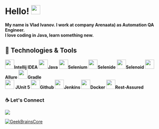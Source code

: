 # Hello! <img src="https://raw.githubusercontent.com/MartinHeinz/MartinHeinz/master/wave.gif" width="30px">

**My name is Vlad Ivanov. I work at company Arenaata) as Automation QA Engineer.**  
**I love coding in Java, learn something new.**

## 🔧 Technologies & Tools 
<img src="https://starchenkov.pro/qa-guru/img/skills/Intelij_IDEA.svg" width="30px">**Intellij IDEA** <img src="https://starchenkov.pro/qa-guru/img/skills/Java.svg" width="30px">**Java** <img src="https://starchenkov.pro/qa-guru/img/skills/Selenium.svg" width="30px">**Selenium** <img src="https://starchenkov.pro/qa-guru/img/skills/Selenide.svg" width="30px">**Selenide** <img src="https://starchenkov.pro/qa-guru/img/skills/Selenoid.svg" width="30px">**Selenoid** <img src="https://starchenkov.pro/qa-guru/img/skills/Allure_Report.svg" width="30px">**Allure** <img src="https://starchenkov.pro/qa-guru/img/skills/Gradle.svg" width="30px">**Gradle**   
<img src="https://starchenkov.pro/qa-guru/img/skills/JUnit5.svg" width="30px"> **JUnit 5 <img src="https://starchenkov.pro/qa-guru/img/skills/Github.svg" width="30px">Github <img src="https://starchenkov.pro/qa-guru/img/skills/Jenkins.svg" width="30px">Jenkins <img src="https://starchenkov.pro/qa-guru/img/skills/Docker.svg" width="30px">Docker <img src="https://starchenkov.pro/qa-guru/img/skills/Rest-Assured.svg" width="30px">Rest-Assured**

### :coffee: Let's Connect 
<p align="left">
	<a href="https://t.me/yennR"><img src="https://img.icons8.com/bubbles/50/000000/telegram-app.png" target="_blank"/></a>
</p>
<a href="https://github.com/ivanovvlad9626/GeekBrainsCore">
  <img align="center" src="https://github-readme-stats.anuraghazra1.vercel.app/api?username=ivanovvlad9626&show_icons=true&include_all_commits=true&theme=tokyonight&&count_private=true" alt="GeekBrainsCore" />
</a>
